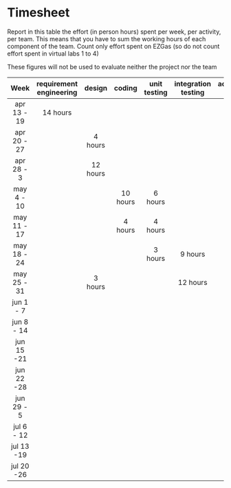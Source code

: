 # Timesheet

Report in this table the effort (in person hours) spent per week, per activity, per team. 
This means that you have to sum the working hours of each component of the team.
Count only effort spent on EZGas (so do not count effort spent in virtual labs 1 to 4)

These figures will not be used to evaluate neither the project nor the team

| Week | requirement engineering | design | coding | unit testing | integration testing | acceptance testing | management | git maven |
|:-----------:|:--------:|:-----------:|:-----------:|:----------:|:------------:|:---------------:|:-------------:|:--------------:|
| apr 13 - 19|14 hours | | | | | | | 4 hours| 
| apr 20 - 27| | 4 hours| | | | | | 5 hours | 
| apr 28 - 3 | |12 hours | | | | | | 1 hour | 
| may 4 - 10 | | |10 hours |6 hours | | | |2 hours| 
| may 11 - 17| | |4 hours |4 hours | | | |3 hours | 
| may 18 - 24| | | | 3 hours|9 hours | | | 2 hours | 
| may 25 - 31| |3 hours | | |12 hours | | | 1 hour| 
| jun 1 -  7 | | | | | |4 hours | | 1 hour| 
| jun 8 - 14 | | | | | | | | | 
| jun 15 -21 | | | | | | | | | 
| jun 22 -28 | | | | | | | | | 
| jun 29 - 5 | | | | | | | | | 
| jul 6 - 12 | | | | | | | | | 
| jul 13 -19 | | | | | | | | |
| jul 20 -26 | | | | | | | | |

